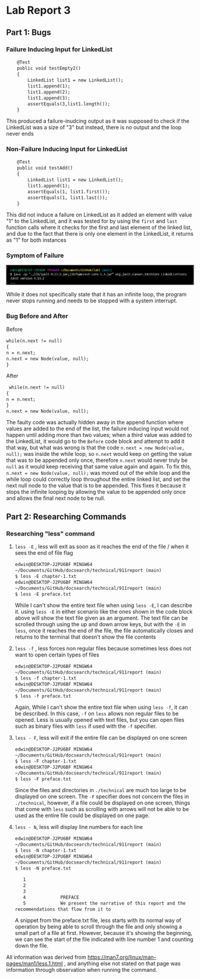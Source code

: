 # Lab Report 3

## Part 1: Bugs
### Failure Inducing Input for LinkedList

```
    @Test
    public void testEmpty2()
    {
        LinkedList list1 = new LinkedList();
        list1.append(1);
        list1.append(2);
        list1.append(3);
        assertEquals(3,list1.length());
    }
```
This produced a failure-inudcing output as it was
supposed to check if the LinkedList was a size of "3"
but instead, there is no output and the loop never ends

### Non-Failure Inducing Input for LinkedList

```
    @Test
    public void testAdd() 
    {
        LinkedList list1 = new LinkedList();
        list1.append(1);
        assertEquals(1, list1.first());
        assertEquals(1, list1.last());
    }
```
This did not induce a failure on LinkedList as it added an element with value
"1" to the LinkedList, and it was tested for by using the `first` and `last`
function calls where it checks for the first and last element of the linked list,
and due to the fact that there is only one element in the LinkedList, it returns as 
"1" for both instances

### Symptom of Failure

![Image](symptom1.jpg)

While it does not specifically state that it has an infinite loop, the program never
stops running and needs to be stopped with a system interrupt.

### Bug Before and After

Before
```
while(n.next != null)
{
n = n.next;
n.next = new Node(value, null);
}
```

After
```
 while(n.next != null) 
{
n = n.next;
}
n.next = new Node(value, null);
```
The faulty code was actually hidden away in the append function where values are added to the end of the list,
the failure inducing input would not happen until adding more than two values; when a third value was added to the
LinkedList, it would go to the `Before` code block and attempt to add it that way, but what was wrong is that the code
`n.next = new Node(value, null);` was inside the while loop, so `n.next` would keep on getting the value that was to be 
appended only once, therefore `n.next` would never truly be `null` as it would keep receiving that same value again and
again. To fix this, `n.next = new Node(value, null);` was moved out of the while loop and the while loop could correctly
loop throughout the entire linked list, and set the next null node to the value that is to be appended. This fixes it 
because it stops the infinite looping by allowing the value to be appended only once and allows the final next node to be
null.

## Part 2: Researching Commands

### Researching "less" command
1. `less -E` , less will exit as soon as it reaches the end of the file / when it sees the end of file flag
   ```
   edwin@DESKTOP-J2PU6BF MINGW64 ~/Documents/GitHub/docsearch/technical/911report (main)
   $ less -E chapter-1.txt
   edwin@DESKTOP-J2PU6BF MINGW64 ~/Documents/GitHub/docsearch/technical/911report (main)
   $ less -E preface.txt
   ```
   While I can't show the entire text file when using `less -E`, I can describe it. using `less -E` in either
   scenario like the ones shown in the code block above will show the text file given as an argument. The text file
   can be scrolled through using the up and down arrow keys, but with the `-E` in `less`, once it reaches the end of the
   file, the file automatically closes and returns to the terminal that doesn't show the file contents
  
2. `less -f` , less forces non regular files because sometimes less does not want to open certain types of files
   ```
   edwin@DESKTOP-J2PU6BF MINGW64 ~/Documents/GitHub/docsearch/technical/911report (main)
   $ less -f chapter-1.txt
   edwin@DESKTOP-J2PU6BF MINGW64 ~/Documents/GitHub/docsearch/technical/911report (main)
   $ less -f preface.txt
   ```
   Again, While I can't show the entire text file when using `less -f`, it can be described. In this case, `-f` on `less`
   allows non regular files to be opened. Less is usually opened with text files, but you can open files such as binary
   files with `less` if used with the `-f` specifier. 
   
3. `less - F`, less will exit if the entire file can be displayed on one screen
   ```
   edwin@DESKTOP-J2PU6BF MINGW64 ~/Documents/GitHub/docsearch/technical/911report (main)
   $ less -F chapter-1.txt
   edwin@DESKTOP-J2PU6BF MINGW64 ~/Documents/GitHub/docsearch/technical/911report (main)
   $ less -F preface.txt
   ```
   Since the files and directories in `./technical` are much too large to be displayed on one screen. The `-F` specifier
   does not concern the files in `./technical`, however, if a file could be displayed on one screen, things that come with
   `less` such as scrolling with arrows will not be able to be used as the entire file could be displayed on one page.
   
4. `less - N`, less will display line numbers for each line
   ```
   edwin@DESKTOP-J2PU6BF MINGW64 ~/Documents/GitHub/docsearch/technical/911report (main)
   $ less -N chapter-1.txt
   edwin@DESKTOP-J2PU6BF MINGW64 ~/Documents/GitHub/docsearch/technical/911report (main)
   $ less -N preface.txt
   ```
   ```
      1
      2
      3
      4             PREFACE
      5             We present the narrative of this report and the recommendations that flow from it to
   ```
   A snippet from the preface.txt file, less starts with its normal way of operation by being able to scroll through the file
   and only showing a small part of a file at first. However, because it's showing the beginning, we can see the start of the file
   indicated with line number 1 and counting down the file.

All information was derived from https://man7.org/linux/man-pages/man1/less.1.html , and anything else not stated on that page was
information through observation when running the command.
   




